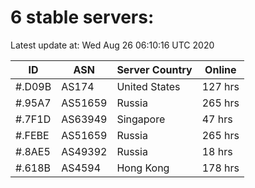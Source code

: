 # 6 stable servers:

Latest update at: Wed Aug 26 06:10:16 UTC 2020

| ID | ASN | Server Country | Online |
| -- | --- | -------------- | ------ |
| #.D09B | AS174 | United States | 127 hrs |
| #.95A7 | AS51659 | Russia | 265 hrs |
| #.7F1D | AS63949 | Singapore | 47 hrs |
| #.FEBE | AS51659 | Russia | 265 hrs |
| #.8AE5 | AS49392 | Russia | 18 hrs |
| #.618B | AS4594 | Hong Kong | 178 hrs |

